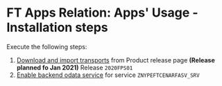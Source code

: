 # FT Apps Relation: Apps' Usage - Installation steps

Execute the following steps:
1. [Download and import transports](/inst/step-1.md) from Product release page **(Release planned fo Jan 2021)** Release `2020FPS01`
2. [Enable backend odata service](/inst/step-3.md) for service `ZNYPEFTCENARFASV_SRV`
